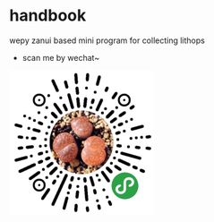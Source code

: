 # handbook
wepy zanui based mini program for collecting lithops


* scan me by wechat~

![Image text](https://raw.githubusercontent.com/whupanglong/handbook/master/src/images/gh_05953bd0e9be_258.jpg)
